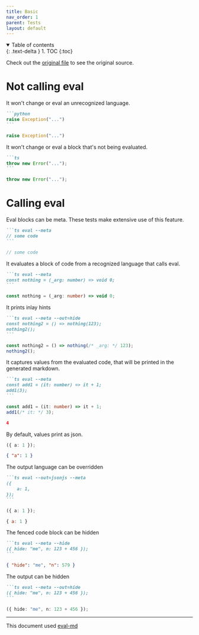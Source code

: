 ```yaml
---
title: Basic
nav_order: 1
parent: Tests
layout: default
---
```


<details open markdown="block">
  <summary>
    Table of contents
  </summary>
  {: .text-delta }
1. TOC
{:toc}
</details>

Check out the [original file](https://github.com/lucasavila00/eval-md/tree/main/eval-mds/tests/basic.md) to see the original source.

# Not calling eval

It won't change or eval an unrecognized language.

````md
```python
raise Exception("...")
```
````

```python
raise Exception("...")
```

It won't change or eval a block that's not being evaluated.

````md
```ts
throw new Error("...");
```
````

```ts
throw new Error("...");
```

# Calling eval

Eval blocks can be meta. These tests make extensive use of this feature.

````md
```ts eval --meta
// some code
```
````

```ts
// some code
```

<!-- Eval blocks can be empty. -->


It evaluates a block of code from a recognized language that calls eval.

````md
```ts eval --meta
const nothing = (_arg: number) => void 0;
```
````

```ts
const nothing = (_arg: number) => void 0;
```

It prints inlay hints

````md
```ts eval --meta --out=hide
const nothing2 = () => nothing(123);
nothing2();
```
````

```ts
const nothing2 = () => nothing(/* _arg: */ 123);
nothing2();
```

It captures values from the evaluated code, that will be printed in the generated markdown.

````md
```ts eval --meta
const add1 = (it: number) => it + 1;
add1(3);
```
````

```ts
const add1 = (it: number) => it + 1;
add1(/* it: */ 3);
```

```json
4
```

By default, values print as json.

```ts
({ a: 1 });
```

```json
{ "a": 1 }
```

The output language can be overridden

````md
```ts eval --out=jsonjs --meta
({
    a: 1,
});
```
````

```ts
({ a: 1 });
```

```js
{ a: 1 }
```

The fenced code block can be hidden

````md
```ts eval --meta --hide
({ hide: "me", n: 123 + 456 });
```
````

```json
{ "hide": "me", "n": 579 }
```

The output can be hidden

````md
```ts eval --meta --out=hide
({ hide: "me", n: 123 + 456 });
```
````

```ts
({ hide: "me", n: 123 + 456 });
```

---

This document used [eval-md](https://lucasavila00.github.io/eval-md/)